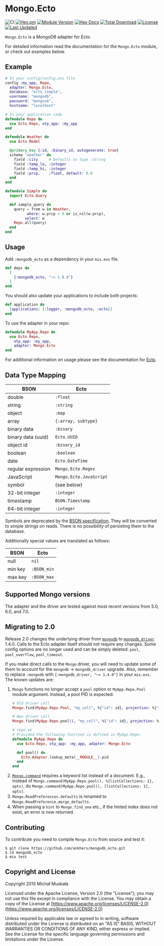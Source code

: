 # Mongo.Ecto

![CI](https://github.com/elixir-mongo/mongodb_ecto/actions/workflows/ci.yml/badge.svg)
[![Hex.pm](https://img.shields.io/hexpm/v/mongodb_ecto.svg)](https://hex.pm/packages/mongodb_ecto)
[![Module Version](https://img.shields.io/hexpm/v/mongodb_ecto.svg)](https://hex.pm/packages/mongodb_ecto)
[![Hex Docs](https://img.shields.io/badge/hex-docs-lightgreen.svg)](https://hexdocs.pm/mongodb_ecto/)
[![Total Download](https://img.shields.io/hexpm/dt/mongodb_ecto.svg)](https://hex.pm/packages/mongodb_ecto)
[![License](https://img.shields.io/hexpm/l/mongodb_ecto.svg)](https://github.com/elixir-mongo/mongodb_ecto/blob/master/LICENSE)
[![Last Updated](https://img.shields.io/github/last-commit/elixir-mongo/mongodb_ecto.svg)](https://github.com/elixir-mongo/mongodb_ecto/commits/master)

`Mongo.Ecto` is a MongoDB adapter for Ecto.

For detailed information read the documentation for the `Mongo.Ecto` module,
or check out examples below.

## Example

```elixir
# In your config/config.exs file
config :my_app, Repo,
  adapter: Mongo.Ecto,
  database: "ecto_simple",
  username: "mongodb",
  password: "mongosb",
  hostname: "localhost"

# In your application code
defmodule Repo do
  use Ecto.Repo, otp_app: :my_app
end

defmodule Weather do
  use Ecto.Model

  @primary_key {:id, :binary_id, autogenerate: true}
  schema "weather" do
    field :city     # Defaults to type :string
    field :temp_lo, :integer
    field :temp_hi, :integer
    field :prcp,    :float, default: 0.0
  end
end

defmodule Simple do
  import Ecto.Query

  def sample_query do
    query = from w in Weather,
          where: w.prcp > 0 or is_nil(w.prcp),
         select: w
    Repo.all(query)
  end
end
```

## Usage

Add `:mongodb_ecto` as a dependency in your `mix.exs` file.

```elixir
def deps do
  [
    {:mongodb_ecto, "~> 1.0.0"}
  ]
end
```

You should also update your applications to include both projects:

```elixir
def application do
  [applications: [:logger, :mongodb_ecto, :ecto]]
end
```

To use the adapter in your repo:

```elixir
defmodule MyApp.Repo do
  use Ecto.Repo,
    otp_app: :my_app,
    adapter: Mongo.Ecto
end
```

For additional information on usage please see the documentation for [Ecto](http://hexdocs.pm/ecto).

## Data Type Mapping

| BSON               | Ecto                    |
| ------------------ | ----------------------- |
| double             | `:float`                |
| string             | `:string`               |
| object             | `:map`                  |
| array              | `{:array, subtype}`     |
| binary data        | `:binary`               |
| binary data (uuid) | `Ecto.UUID`             |
| object id          | `:binary_id`            |
| boolean            | `:boolean`              |
| date               | `Ecto.DateTime`         |
| regular expression | `Mongo.Ecto.Regex`      |
| JavaScript         | `Mongo.Ecto.JavaScript` |
| symbol             | (see below)             |
| 32-bit integer     | `:integer`              |
| timestamp          | `BSON.Timestamp`        |
| 64-bit integer     | `:integer`              |

Symbols are deprecated by the
[BSON specification](http://bsonspec.org/spec.html). They will be converted
to simple strings on reads. There is no possibility of persisting them to
the database.

Additionally special values are translated as follows:

| BSON    | Ecto        |
| ------- | ----------- |
| null    | `nil`       |
| min key | `:BSON_min` |
| max key | `:BSON_max` |

## Supported Mongo versions

The adapter and the driver are tested against most recent versions from 5.0, 6.0, and 7.0.

## Migrating to 2.0

Release 2.0 changes the underlying driver from [`mongodb`](https://github.com/elixir-mongo/mongodb) to [`mongodb_driver`](https://github.com/zookzook/elixir-mongodb-driver) 1.4.0. Calls to the Ecto adapter itself should not require any changes. Some config options are no longer used and can be simply deleted: `pool`, `pool_overflow`, `pool_timeout`.

If you make direct calls to the `Mongo` driver, you will need to update some of them to account for the `mongodb` -> `mongodb_driver` upgrade. Also, remember to replace `:mongodb` with `{:mongodb_driver, "~> 1.4.0"}` in your `mix.exs`. The known updates are:
1. `Mongo` functions no longer accept a `pool` option or `MyApp.Repo.Pool` module argument. Instead, a pool PID is expected:
    ```elixir
    # Old driver call
    Mongo.find(MyApp.Repo.Pool, "my_coll", %{"id": id}, projection: %{"field": 1}, pool: db_pool())

    # New driver call
    Mongo.find(MyApp.Repo.pool(), "my_coll", %{"id": id}, projection: %{"field": 1})

    # repo.ex
    # Provided the following function is defined in MyApp.Repo:
    defmodule MyApp.Repo do
      use Ecto.Repo, otp_app: :my_app, adapter: Mongo.Ecto

      def pool() do
        Ecto.Adapter.lookup_meta(__MODULE__).pid
      end
    end
    ```
2. [`Mongo.command`](https://hexdocs.pm/mongodb_driver/1.4.1/Mongo.html#command/3) requires a keyword list instead of a document. E.g., instead of `Mongo.command(MyApp.Repo.pool(), %{listCollections: 1}, opts)`, do `Mongo.command(MyApp.Repo.pool(), [listCollections: 1], opts)`.
3. `Mongo.ReadPreferences.defaults` is renamed to `Mongo.ReadPreference.merge_defaults`.
4. When passing a `hint` to `Mongo.find_one` etc., if the hinted index does not exist, an error is now returned.

## Contributing

To contribute you need to compile `Mongo.Ecto` from source and test it:

```
$ git clone https://github.com/ankhers/mongodb_ecto.git
$ cd mongodb_ecto
$ mix test
```

## Copyright and License

Copyright 2015 Michał Muskała

Licensed under the Apache License, Version 2.0 (the "License");
you may not use this file except in compliance with the License.
You may obtain a copy of the License at [https://www.apache.org/licenses/LICENSE-2.0](https://www.apache.org/licenses/LICENSE-2.0)

Unless required by applicable law or agreed to in writing, software
distributed under the License is distributed on an "AS IS" BASIS,
WITHOUT WARRANTIES OR CONDITIONS OF ANY KIND, either express or implied.
See the License for the specific language governing permissions and
limitations under the License.
